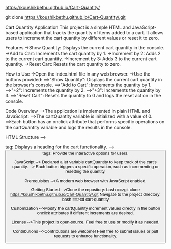 https://koushikbethu.github.io/Cart-Quantity/

git clone https://koushikbethu.github.io/Cart-Quantity/.git

Cart Quantity Application
This project is a simple HTML and JavaScript-based application that tracks the quantity of items added to a cart. It allows users to increment the cart quantity by different values or reset it to zero.

Features
->Show Quantity: Displays the current cart quantity in the console.
->Add to Cart: Increments the cart quantity by 1.
->Increment by 2: Adds 2 to the current cart quantity.
->Increment by 3: Adds 3 to the current cart quantity.
->Reset Cart: Resets the cart quantity to zero.

How to Use
->Open the index.html file in any web browser.
->Use the buttons provided:
  ==>"Show Quantity": Displays the current cart quantity in the browser's console.
  ==>"Add to Cart": Increments the quantity by 1.
  ==>"+2": Increments the quantity by 2.
  ==>"+3": Increments the quantity by 3.
  ==>"Reset Cart": Resets the quantity to 0 and logs the reset action in the console.

Code Overview
-->The application is implemented in plain HTML and JavaScript:
  ==>The cartQuantity variable is initialized with a value of 0.
  ==>Each button has an onclick attribute that performs specific operations on the cartQuantity variable and logs the results in the console.

HTML Structure
--> <p> tag: Displays a heading for the cart functionality.
--> <button> tags: Provide the interactive options for users.

JavaScript
--> Declared a let variable cartQuantity to keep track of the cart's quantity.
--> Each button triggers a specific operation, such as incrementing or resetting the quantity.

Prerequisites
-->A modern web browser with JavaScript enabled.

Getting Started
-->Clone the repository:
  bash
  ==>git clone https://koushikbethu.github.io/Cart-Quantity/.git
Navigate to the project directory:
  bash
  ==>cd cart-quantity

Customization
-->Modify the cartQuantity increment values directly in the button onclick attributes if different increments are desired.

License
-->This project is open-source. Feel free to use or modify it as needed.

Contributions
-->Contributions are welcome! Feel free to submit issues or pull requests to enhance functionality.

